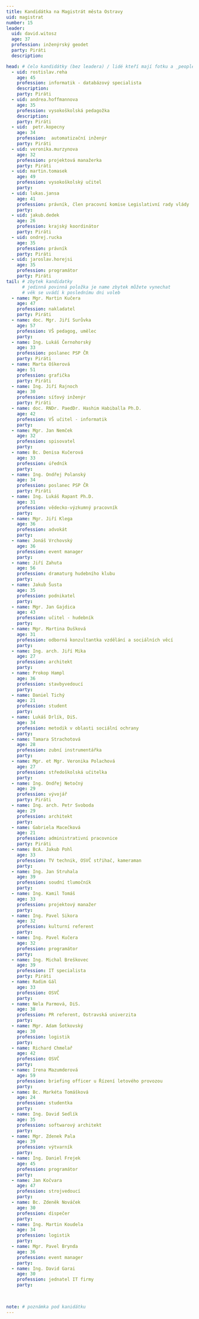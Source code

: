 ```yaml
---
title: Kandidátka na Magistrát města Ostravy
uid: magistrat
number: 15
leader:
  uid: david.witosz
  age: 37
  profession: inženýrský geodet
  party: Piráti
  description: 

head: # čelo kandidátky (bez leadera) / lidé kteří mají fotku a _people/jmeno.md
  - uid: rostislav.reha
    age: 45  
    profession: informatik - databázový specialista
    description: 
    party: Piráti
  - uid: andrea.hoffmannova
    age: 35  
    profession: vysokoškolská pedagožka
    description: 
    party: Piráti
  - uid:  petr.kopecny
    age: 34
    profession:  automatizační inženýr
    party: Piráti
  - uid: veronika.murzynova
    age: 32
    profession: projektová manažerka
    party: Piráti
  - uid: martin.tomasek
    age: 49
    profession: vysokoškolský učitel
    party:
  - uid: lukas.jansa
    age: 41
    profession: právník, člen pracovní komise Legislativní rady vlády
    party:
  - uid: jakub.dedek
    age: 26
    profession: krajský koordinátor
    party: Piráti
  - uid: ondrej.rucka
    age: 35
    profession: právník
    party: Piráti
  - uid: jaroslav.horejsi
    age: 35
    profession: programátor
    party: Piráti
tail: # zbytek kandidatky
      # jedinná povinná položka je name zbytek můžete vynechat
      # věk se uvádí k poslednímu dni voleb
  - name: Mgr. Martin Kučera
    age: 47
    profession: nakladatel
    party: Piráti
  - name: doc. Mgr. Jiří Surůvka
    age: 57
    profession: VŠ pedagog, umělec
    party:
  - name: Ing. Lukáš Černohorský
    age: 33
    profession: poslanec PSP ČR
    party: Piráti
  - name: Marta Oškerová
    age: 51
    profession: grafička
    party: Piráti
  - name: Ing. Jiří Rajnoch
    age: 30
    profession: síťový inženýr
    party: Piráti
  - name: doc. RNDr. PaedDr. Hashim Habiballa Ph.D.
    age: 42
    profession: VŠ učitel - informatik
    party:
  - name: Mgr. Jan Nemček
    age: 32
    profession: spisovatel
    party:
  - name: Bc. Denisa Kučerová
    age: 33
    profession: úředník
    party:
  - name: Ing. Ondřej Polanský
    age: 34
    profession: poslanec PSP ČR
    party: Piráti
  - name: Ing. Lukáš Rapant Ph.D.
    age: 31
    profession: vědecko-výzkumný pracovník
    party:
  - name: Mgr. Jiří Klega
    age: 36
    profession: advokát
    party:
  - name: Jonáš Vrchovský
    age: 36
    profession: event manager
    party:
  - name: Jiří Zahuta
    age: 56
    profession: dramaturg hudebního klubu
    party:
  - name: Jakub Šusta
    age: 35
    profession: podnikatel
    party:
  - name: Mgr. Jan Gajdica
    age: 43
    profession: učitel - hudebník
    party:
  - name: Mgr. Martina Dušková
    age: 31
    profession: odborná konzultantka vzdělání a sociálních věcí
    party:
  - name: Ing. arch. Jiří Mika
    age: 27
    profession: architekt
    party:
  - name: Prokop Hampl
    age: 36
    profession: stavbyvedoucí
    party:
  - name: Daniel Tichý
    age: 21
    profession: student
    party:
  - name: Lukáš Drlík, DiS.
    age: 34
    profession: metodik v oblasti sociální ochrany
    party:
  - name: Tamara Strachotová
    age: 28
    profession: zubní instrumentářka
    party:
  - name: Mgr. et Mgr. Veronika Polachová
    age: 27
    profession: středoškolská učitelka
    party:
  - name: Ing. Ondřej Netočný
    age: 29
    profession: vývojář
    party: Piráti
  - name: Ing. arch. Petr Svoboda
    age: 29
    profession: architekt
    party:
  - name: Gabriela Macečková
    age: 21
    profession: administrativní pracovnice
    party: Piráti
  - name: BcA. Jakub Pohl
    age: 33
    profession: TV technik, OSVČ střihač, kameraman
    party:
  - name: Ing. Jan Struhala
    age: 39
    profession: soudní tlumočník
    party:
  - name: Ing. Kamil Tomáš
    age: 33
    profession: projektový manažer
    party:
  - name: Ing. Pavel Sikora
    age: 32
    profession: kulturní referent
    party:
  - name: Ing. Pavel Kučera
    age: 32
    profession: programátor
    party:
  - name: Ing. Michal Breškovec
    age: 39
    profession: IT specialista
    party: Piráti
  - name: Radim Gál
    age: 33
    profession: OSVČ
    party:
  - name: Nela Parmová, DiS.
    age: 38
    profession: PR referent, Ostravská univerzita
    party:
  - name: Mgr. Adam Šotkovský
    age: 30
    profession: logistik
    party:
  - name: Richard Chmelař
    age: 42
    profession: OSVČ
    party:
  - name: Irena Mazumderová
    age: 59
    profession: briefing officer u Řízení letového provozou
    party:
  - name: Bc. Markéta Tomášková
    age: 24
    profession: studentka
    party:
  - name: Ing. David Sedlík
    age: 35
    profession: softwarový architekt
    party:
  - name: Mgr. Zdenek Pala
    age: 39
    profession: výtvarník
    party:
  - name: Ing. Daniel Frejek
    age: 45
    profession: programátor
    party:
  - name: Jan Kočvara
    age: 47
    profession: strojvedoucí
    party:
  - name: Bc. Zdeněk Nováček
    age: 30
    profession: dispečer
    party:
  - name: Ing. Martin Koudela
    age: 34
    profession: logistik
    party:
  - name: Mgr. Pavel Brynda
    age: 36
    profession: event manager
    party:
  - name: Ing. David Garai
    age: 30
    profession: jednatel IT firmy
    party:
    
 

note: # poznámka pod kanidátku
---
```

